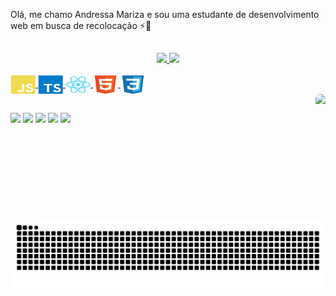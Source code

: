 Olá, me chamo Andressa Mariza e sou uma estudante de desenvolvimento web em busca de recolocação ⚡👯
##

<div align= "center">
<a href="https://github.com/maandressa">
  <img height="180em" src="https://github-readme-stats.vercel.app/api?username=maandressa&show_icons=true&theme=cobalt&include_all_commits=true&count_private=true"/>
  <img height="140em" src="https://github-readme-stats.vercel.app/api/top-langs/?username=maandressa&layout=compact&langs_count=7&theme=cobalt"/>
</div>
<div style="display: inline_block"><br>
  <img align="center" alt="andressa-Js" height="30" width="40" src="https://raw.githubusercontent.com/devicons/devicon/master/icons/javascript/javascript-plain.svg">
  <img align="center" alt="andressa-Ts" height="30" width="40" src="https://raw.githubusercontent.com/devicons/devicon/master/icons/typescript/typescript-plain.svg">
  <img align="center" alt="andressa-React" height="30" width="40" src="https://raw.githubusercontent.com/devicons/devicon/master/icons/react/react-original.svg">
  <img align="center" alt="andressa-HTML" height="30" width="40" src="https://raw.githubusercontent.com/devicons/devicon/master/icons/html5/html5-original.svg">
  <img align="center" alt="andressa-CSS" height="30" width="40" src="https://raw.githubusercontent.com/devicons/devicon/master/icons/css3/css3-original.svg">  
 </div>
 <div>
   <img align="right" height="200" style="border-radius:50px;" src="https://share-cdn.picrew.me/shareImg/org/202111/338224_T5NRhUEf.png">
  </div>
  
  ##
  
 <div>
   <a href="https://www.facebook.com/andressa.mariza/" target="_blank"> <img src="https://img.shields.io/badge/Facebook-1877F2?style=for-the-badge&logo=facebook&logoColor=white" target="_blank"></a>
  <a href="https://instagram.com/maandressa" target="_blank"><img src="https://img.shields.io/badge/-Instagram-%23E4405F?style=for-the-badge&logo=instagram&logoColor=white" target="_blank"></a>
   <a href="https://twitter.com/MarizaAndressa" target="_blank"><img src="https://img.shields.io/badge/Twitter-1DA1F2?style=for-the-badge&logo=twitter&logoColor=white" target="_blank"></a>
  <a href = "mailto:andressamariza@gmail.com"><img src="https://img.shields.io/badge/-Gmail-%23333?style=for-the-badge&logo=gmail&logoColor=white" target="_blank"></a>
  <a href="https://www.linkedin.com/in/andressa-mariza-canellas-da-silva-592929a3" target="_blank"><img src="https://img.shields.io/badge/-LinkedIn-%230077B5?style=for-the-badge&logo=linkedin&logoColor=white" target="_blank"></a> 
   
   ![Snake animation](https://github.com/maandressa/maandressa/blob/output/github-contribution-grid-snake.svg)
   
 </div>

